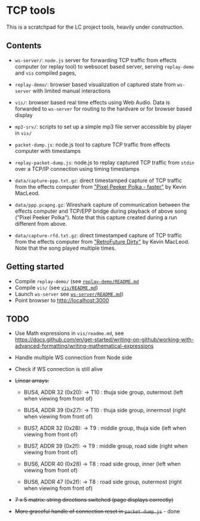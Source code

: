 TCP tools
=========

This is a scratchpad for the LC project tools, heavily under construction.


Contents
--------

  - `ws-server/`: `node.js` server for forwarding TCP traffic from effects computer (or replay tool) to
    websocet based server, serving `replay-demo` and `vis` compiled pages, 

  - `replay-demo/`: browser based visualization of captured state from `ws-server` with limited
    manual interactions

  - `vis/`: browser based real time effects using Web Audio. Data is forwarded to `ws-server`
    for routing to the hardvare or for browser based display

  - `mp3-srv/`: scripts to set up a simple mp3 file server accessible by player in `vis/`

  - `packet-dump.js`: node.js tool to capture TCP traffic from effects computer with timestamps
  
  - `replay-packet-dump.js`: node.js to replay captured TCP traffic from `stdin` over a TCP/IP
    connection using timing timestamps

  - `data/capture-ppp.txt.gz`: direct timestamped capture of TCP traffic from the effects computer
    from ["Pixel Peeker Polka - faster"](https://www.youtube.com/watch?v=JbspWYbuxgE) by Kevin MacLeod.

  - `data/ppp.pcapng.gz`: Wireshark capture of communication between the effects computer and
    TCP/EPP bridge during playback of above song ("Pixel Peeker Polka"). Note that this capture
    created during a run different from above.

  - `data/capture-rfd.txt.gz`: direct timestamped capture of TCP traffic from the effects computer
    from ["RetroFuture Dirty"](https://www.youtube.com/watch?v=WV8AcJU-_yU) by Kevin MacLeod. Note that
    the song played multiple times.

Getting started
---------------

 - Compile `replay-demo/` (see [`replay-demo/README.md`](replay-demo/README.md>)
 - Compile `vis/` (see [`vis/README.md`](vis/README.md))
 - Launch `ws-server` see [`ws-server/README.md`](ws-server/README.md))
 - Point browser to <http://localhost:3000>

TODO
----
 - Use Math expressions in `vis/readme.md`, see
   https://docs.github.com/en/get-started/writing-on-github/working-with-advanced-formatting/writing-mathematical-expressions
 - Handle multiple WS connection from Node side
 - Check if WS connection is still alive
 - ~~Linear arrays:~~


   - BUS4, ADDR 32 (0x20): -> T10 : thuja side group, outermost (left when viewing from front of)
   - BUS4, ADDR 39 (0x27): -> T10 : thuja side group, innermost (right when viewing from front of)

   - BUS7, ADDR 32 (0x28): -> T9 : middle group, thuja side (left when viewing from front of)
   - BUS7, ADDR 39 (0x2f): -> T9 : middle group, road side (right when viewing from front of)

   - BUS6, ADDR 40 (0x28)  -> T8 : road side group, inner (left when viewing from front of)
   - BUS6, ADDR 47 (0x2f): -> T8 : road side group, outermost (right when viewing from front of)


 - ~~7 x 5 matrix: string directions switched (page displays correctly)~~

 - ~~More graceful handle of connection reset in `packet-dump.js`~~ - done
